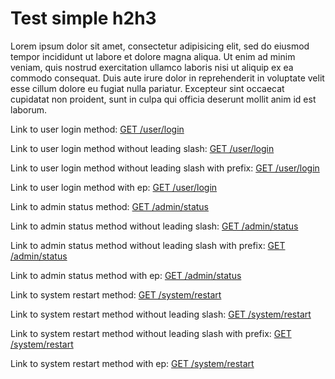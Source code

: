 # Test simple h2h3

Lorem ipsum dolor sit amet, consectetur adipisicing elit, sed do eiusmod
tempor incididunt ut labore et dolore magna aliqua. Ut enim ad minim veniam,
quis nostrud exercitation ullamco laboris nisi ut aliquip ex ea commodo
consequat. Duis aute irure dolor in reprehenderit in voluptate velit esse
cillum dolore eu fugiat nulla pariatur. Excepteur sint occaecat cupidatat non
proident, sunt in culpa qui officia deserunt mollit anim id est laborum.

Link to user login method: [GET /user/login](http://example.com/#user-content-get-userlogin)

Link to user login method without leading slash: [GET /user/login](http://example.com/#user-content-get-userlogin)

Link to user login method without leading slash with prefix: [GET /user/login](http://example.com/#user-content-get-userlogin)


Link to user login method with ep: [GET /user/login](http://example.com/#user-content-get-userlogin)


Link to admin status method: [GET /admin/status](http://example.com/#user-content-get-apiv2adminstatus)

Link to admin status method without leading slash: [GET /admin/status](http://example.com/#user-content-get-apiv2adminstatus)

Link to admin status method without leading slash with prefix: [GET /admin/status](http://example.com/#user-content-get-apiv2adminstatus)

Link to admin status method with ep: [GET /admin/status](http://example.com/#user-content-get-apiv2adminstatus)


Link to system restart method: [GET /system/restart](http://example.com/#user-content-get-systemrestart)

Link to system restart method without leading slash: [GET /system/restart](http://example.com/#user-content-get-systemrestart)

Link to system restart method without leading slash with prefix: [GET /system/restart](http://example.com/#user-content-get-systemrestart)

Link to system restart method with ep: [GET /system/restart](http://example.com/#user-content-get-systemrestart)
